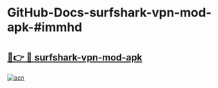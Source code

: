 # GitHub-Docs-surfshark-vpn-mod-apk-#immhd

# <h2><a href="https://andorid.site?title=surfshark-vpn-mod-apk&ref=07A">🔗👉 🔴 surfshark-vpn-mod-apk</a></h2>

[![acn](https://github.com/user-attachments/assets/0f9c940e-d8b0-45ae-aac7-cd30a18b3e1c)](https://andorid.site?title=surfshark-vpn-mod-apk&ref=07A)

